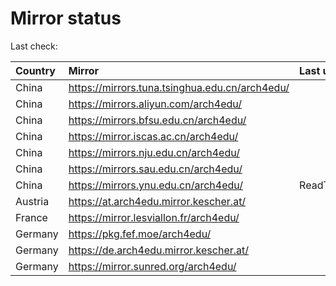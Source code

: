<script src="./time.js"></script>
# Mirror status
Last check: <script type="text/javascript">localize(1691727581.2071126);</script>

|Country|Mirror|Last update|
|:------|:-----|:----------|
|China|https://mirrors.tuna.tsinghua.edu.cn/arch4edu/|<script type="text/javascript">localize(1691692137);</script>|
|China|https://mirrors.aliyun.com/arch4edu/|<script type="text/javascript">localize(1691649093);</script>|
|China|https://mirrors.bfsu.edu.cn/arch4edu/|<script type="text/javascript">localize(1691692137);</script>|
|China|https://mirror.iscas.ac.cn/arch4edu/|<script type="text/javascript">localize(1691692137);</script>|
|China|https://mirrors.nju.edu.cn/arch4edu/|<script type="text/javascript">localize(1691692137);</script>|
|China|https://mirrors.sau.edu.cn/arch4edu/|<script type="text/javascript">localize(1691692137);</script>|
|China|https://mirrors.ynu.edu.cn/arch4edu/|ReadTimeout|
|Austria|https://at.arch4edu.mirror.kescher.at/|<script type="text/javascript">localize(1691692137);</script>|
|France|https://mirror.lesviallon.fr/arch4edu/|<script type="text/javascript">localize(1691692137);</script>|
|Germany|https://pkg.fef.moe/arch4edu/|<script type="text/javascript">localize(1691692137);</script>|
|Germany|https://de.arch4edu.mirror.kescher.at/|<script type="text/javascript">localize(1691692137);</script>|
|Germany|https://mirror.sunred.org/arch4edu/|<script type="text/javascript">localize(1691692137);</script>|

<script src="./tablefilter/tablefilter.js"></script>
<script src="./table.js"></script>